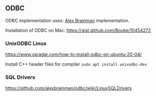 ## ODBC ##

ODBC implementation uses:
[Alex Brainman](https://github.com/alexbrainman/odbc) implementation.

Installation of ODBC on Mac: https://gist.github.com/Bouke/10454272

### UnixODBC Linux ###
https://www.osradar.com/how-to-install-odbc-on-ubuntu-20-04/

Install C++ header files for compiler
`sudo apt install unixodbc-dev`

### SQL Drivers ###
https://github.com/alexbrainman/odbc/wiki/LinuxSQLDrivers

